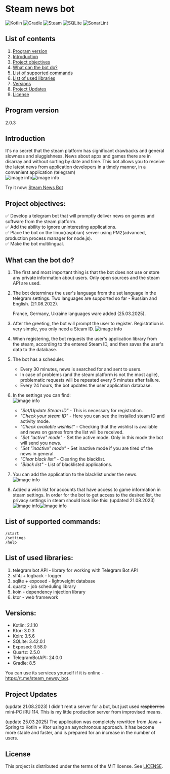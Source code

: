 # Steam news bot

![Kotlin](https://img.shields.io/badge/kotlin-%237F52FF.svg?style=for-the-badge&logo=kotlin&logoColor=white)
![Gradle](https://img.shields.io/badge/Gradle-02303A.svg?style=for-the-badge&logo=Gradle&logoColor=white)
![Steam](https://img.shields.io/badge/steam-%23000000.svg?style=for-the-badge&logo=steam&logoColor=white)
![SQLite](https://img.shields.io/badge/sqlite-%2307405e.svg?style=for-the-badge&logo=sqlite&logoColor=white)
![SonarLint](https://img.shields.io/badge/SonarLint-CB2029?style=for-the-badge&logo=sonarlint&logoColor=white)</br>

## List of contents

1. [Program version](#program-version)
2. [Introduction](#introduction)
3. [Project objectives](#program-version)
4. [What can the bot do?](#what-can-the-bot-do)
5. [List of supported commands](#list-of-supported-commands)
6. [List of used libraries](#list-of-used-libraries)
7. [Versions](#versions)
8. [Project Updates](#project-updates)
9. [License](#license)

## Program version

2.0.3

## Introduction

It's no secret that the steam platform has significant drawbacks and general slowness and
sluggishness. News about apps
and games there are in disarray and without sorting by date and time. This bot allows you to receive
the latest news
from application developers in a timely manner, in a convenient application (telegram)<br/>
![image info](images/image01.jpg)![image info](images/image00.jpg)

Try it now: [Steam News Bot](https://t.me/steam_newsy_bot)

## Project objectives:

✅ Develop a telegram bot that will promptly deliver news on games and software from the steam
platform.<br/>
✅ Add the ability to ignore uninteresting applications.<br/>
✅ Place the bot on the linux(raspbian) server using PM2(advanced, production process manager for
node.js).<br/>
✅ Make the bot multilingual.<br/>

## What can the bot do?

1. The first and most important thing is that the bot does not use or store any private information
   about users. Only
   open sources and the steam API are used.
2. The bot determines the user's language from the set language in the telegram settings. Two
   languages are supported so far - Russian and English. (21.08.2022).

   France, Germany, Ukraine languages ware added (25.03.2025).
3. After the greeting, the bot will prompt the user to register. Registration is very simple, you
   only need a Steam ID.
   ![image info](images/image03.jpg)
4. When registering, the bot requests the user's application library from the steam, according to
   the entered Steam ID,
   and then saves the user's data to the database.
5. The bot has a scheduler.
    - Every 30 minutes, news is searched for and sent to users.
    - In case of problems (and the steam platform is not the
      most agile), problematic requests will be repeated every 5 minutes after failure.
    - Every 24 hours, the bot updates the user application database.
6. In the settings you can find:<br/>
   ![image info](images/image02.jpg)
    - _"Set/Update Steam ID"_ - This is necessary for registration.
    - _"Check your steam ID"_ - Here you can see the installed steam ID and activity mode.
    - _"Check available wishlist"_ - Checking that the wishlist is available and news on games from
      the list will be received.
    - _"Set \"active\" mode"_ - Set the active mode. Only in this mode the bot will send you news.
    - _"Set \"inactive\" mode"_ - Set inactive mode if you are tired of the news in general.
    - _"Clear black list"_ - Clearing the blacklist.
    - _"Black list"_ - List of blacklisted applications.
7. You can add the application to the blacklist under the news.<br/>
   ![image info](images/image04.jpg)
8. Added a wish list for accounts that have access to game information in steam settings. In order
   for the bot to get access to the desired list, the privacy settings in steam should look like
   this: (updated 21.08.2023)<br/>
   ![image info](images/image06.jpg)![image info](images/image07.jpg)

## List of supported commands:

    /start
    /settings
    /help

## List of used libraries:

1. telegram bot API - library for working with Telegram Bot API
2. slf4j + logback - logger
3. sqlite + exposed - lightweight database
4. quartz - job scheduling library
5. koin - dependency injection library
6. ktor - web framework

## Versions:

- Kotlin: 2.1.10</br>
- Ktor: 3.0.3</br>
- Koin: 3.5.6</br>
- SQLite: 3.42.0.1</br>
- Exposed: 0.58.0</br>
- Quartz: 2.5.0</br>
- TelegramBotAPI: 24.0.0</br>
- Gradle: 8.5</br>

You can use its services yourself if it is online - https://t.me/steam_newsy_bot.

## Project Updates

(update 21.08.2023)
I didn't rent a server for a bot, but just used ~~raspberries~~ mini-PC iRU 114. This is my little
production server
from improvised means.

(update 25.03.2025)
The application was completely rewritten from Java + Spring to Kotlin + Ktor using an asynchronous
approach.
It has become more stable and faster, and is prepared for an increase in the number of users.

## License

This project is distributed under the terms of the MIT license. See [LICENSE](LICENSE).